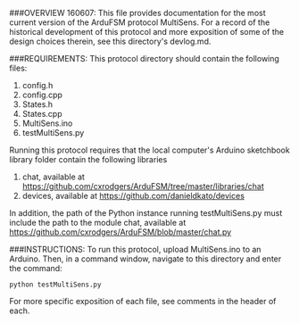 ###OVERVIEW 160607: 
This file provides documentation for the most current version of the ArduFSM protocol MultiSens. For a record of the historical development of this protocol and more exposition of some of the design choices therein, see this directory's devlog.md.

###REQUIREMENTS:
This protocol directory should contain the following files:
   1. config.h
   2. config.cpp
   3. States.h
   4. States.cpp
   5. MultiSens.ino
   6. testMultiSens.py
  
Running this protocol requires that the local computer's Arduino sketchbook library folder contain the following libraries
  1. chat, available at https://github.com/cxrodgers/ArduFSM/tree/master/libraries/chat
  2. devices, available at https://github.com/danieldkato/devices

In addition, the path of the Python instance running testMultiSens.py must include the path to the module chat, available at https://github.com/cxrodgers/ArduFSM/blob/master/chat.py

###INSTRUCTIONS:
To run this protocol, upload MultiSens.ino to an Arduino. Then, in a command window, navigate to this directory and enter the command:

`python testMultiSens.py`

For more specific exposition of each file, see comments in the header of each.


